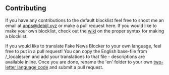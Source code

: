 ## Contributing
If you have any contributions to the default blocklist feel free to shoot me an email at apps@debijl.xyz or make a pull request here. If you would like to make your own blocklist, check out the [wiki](https://github.com/Fdebijl/FakeNewsBlocker/wiki/Blocklist-syntax) on the proper syntax for making a blocklist.

If you would like to translate Fake News Blocker to your own language, feel free to put in a pull request! You can copy the English base-file from /_locales/en and add your translations to that file - descriptions are available inline. Once you are done, rename the 'en' folder to your own [two-letter language code](https://developer.chrome.com/webstore/i18n?csw=1#localeTable) and submit a pull request.
